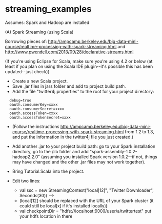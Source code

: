 streaming_examples
==================

Assumes: Spark and Hadoop are installed


(A) Spark Streaming (using Scala)

Borrowing pieces of: http://ampcamp.berkeley.edu/big-data-mini-course/realtime-processing-with-spark-streaming.html and http://www.pwendell.com/2013/09/28/declarative-streams.html

(If you're using Eclipse for Scala, make sure you're using 4.2 or below (at least if you plan on using the Scala IDE plugin--it's possible this has been updated--just check))


* Create a new Scala project.
* Save .jar files in jars folder and add to project build path.
* Add the file "twitter4j.properties" to the root for your project directory:

```
  debug=true
  oauth.consumerKey=xxxx
  oauth.consumerSecret=xxxx
  oauth.accessToken=xxxx
  oauth.accessTokenSecret=xxxx
```
* (Follow the instructions http://ampcamp.berkeley.edu/big-data-mini-course/realtime-processing-with-spark-streaming.html from 1.2 to 1.3, and put the information in the twitter4j file you just created.)


* Add another .jar to your project build path: go to your Spark installation directory, go to the /lib folder and add "spark-assembly-1.0.2-hadoop2.2.0" (assuming you installed Spark version 1.0.2--if not, things may have changed and the other .jar files may not work together).
* Bring Tutorial.Scala into the project.
* Edit two lines: 
  * val ssc = new StreamingContext("local[12]", "Twitter Downloader", Seconds(30)) -->
  - (local[12] should be replaced with the URL of your Spark cluster (it could still be local[x] if it's installed locally))
  * val checkpointDir = "hdfs://localhost:9000/user/a/twittertest" put your hdfs location in there
